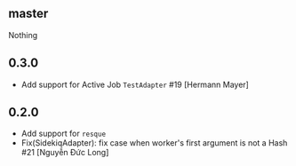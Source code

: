 ## master

Nothing

## 0.3.0

* Add support for Active Job `TestAdapter` #19 [Hermann Mayer]

## 0.2.0

* Add support for `resque`
* Fix(SidekiqAdapter): fix case when worker's first argument is not a Hash #21 [Nguyễn Đức Long]
